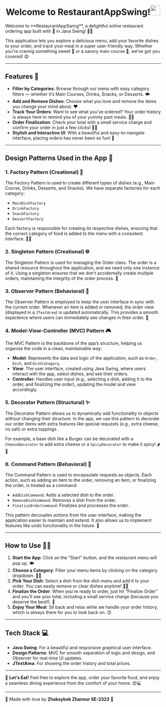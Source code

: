 <h1 align="center">Welcome to RestaurantAppSwing!<img src="https://encrypted-tbn0.gstatic.com/images?q=tbn:ANd9GcTlNBZiQjsuJNvxKM8vgi3EEh7iuuLwLB6efg&s" height="32"/></h1>
Welcome to **RestaurantAppSwing**, a delightful online restaurant ordering app built with 💖 in Java Swing! 🍴✨

This application lets you explore a delicious menu, add your favorite dishes to your order, and track your meal in a super user-friendly way. Whether you're craving something sweet 🍰 or a savory main course 🍝, we’ve got you covered! 😋

---

## Features 🌟

- **Filter by Categories**: Browse through our menu with easy category filters — whether it’s Main Courses, Drinks, Snacks, or Desserts. 🍽
- **Add and Remove Dishes**: Choose what you love and remove the items you change your mind about. ❤️
- **Track Your Orders**: Want to see what you’ve ordered? Your order history is always here to remind you of your yummy past meals. 🍔🥤
- **Order Finalization**: Check your total with a small service charge and confirm your order in just a few clicks! 💸✨
- **Stylish and Interactive UI**: With a beautiful and easy-to-navigate interface, placing orders has never been so fun! 🎨

---

## Design Patterns Used in the App 🎨

### 1. Factory Pattern (Creational) 🍴
The Factory Pattern is used to create different types of dishes (e.g., Main Course, Drinks, Desserts, and Snacks). We have separate factories for each category:
- `MainDishFactory`
- `DrinkFactory`
- `SnackFactory`
- `DessertFactory`

Each factory is responsible for creating its respective dishes, ensuring that the correct category of food is added to the menu with a consistent interface. 🍕🍹

### 2. Singleton Pattern (Creational) 🌐
The Singleton Pattern is used for managing the Order class. The order is a shared resource throughout the application, and we need only one instance of it. Using a singleton ensures that we don't accidentally create multiple orders, maintaining the integrity of the order process. 🍔

### 3. Observer Pattern (Behavioral) 👀
The Observer Pattern is employed to keep the user interface in sync with the current order. Whenever an item is added or removed, the order view (displayed in a `JTextArea`) is updated automatically. This provides a smooth experience where users can immediately see changes in their order. 📝

### 4. Model-View-Controller (MVC) Pattern 🎮
The MVC Pattern is the backbone of the app’s structure, helping us organize the code in a clean, maintainable way:
- **Model**: Represents the data and logic of the application, such as `Order`, `Dish`, and `DishCategory`.
- **View**: The user interface, created using Java Swing, where users interact with the app, select dishes, and see their orders.
- **Controller**: Handles user input (e.g., selecting a dish, adding it to the order, and finalizing the order), updating the model and view accordingly.

### 5. Decorator Pattern (Structural) ✨
The Decorator Pattern allows us to dynamically add functionality to objects without changing their structure. In the app, we use this pattern to decorate our order items with extra features like special requests (e.g., extra cheese, no salt) or extra toppings.

For example, a base dish like a Burger can be decorated with a `CheeseDecorator` to add extra cheese or a `SpicyDecorator` to make it spicy! 🌶🍔

### 6. Command Pattern (Behavioral) 🎯
The Command Pattern is used to encapsulate requests as objects. Each action, such as adding an item to the order, removing an item, or finalizing the order, is treated as a command:
- `AddDishCommand`: Adds a selected dish to the order.
- `RemoveDishCommand`: Removes a dish from the order.
- `FinalizeOrderCommand`: Finalizes and processes the order.

This pattern decouples actions from the user interface, making the application easier to maintain and extend. It also allows us to implement features like undo functionality in the future. 🔄

---

## How to Use 🧑‍🍳

1. **Start the App**: Click on the "Start" button, and the restaurant menu will pop up. 🍽
2. **Choose a Category**: Filter your menu items by clicking on the category dropdown. 🥘🥤
3. **Pick Your Dish**: Select a dish from the dish menu and add it to your order. You can easily remove or clear dishes anytime! 🍕🍰
4. **Finalize the Order**: When you're ready to order, just hit "Finalize Order" and you’ll see your total, including a small service charge (because you deserve the best!). 💖
5. **Enjoy Your Meal**: Sit back and relax while we handle your order history, which is always there for you to look back on. 😊

---

## Tech Stack 💻

- **Java Swing**: For a beautiful and responsive graphical user interface.
- **Design Patterns**: MVC for smooth separation of logic and design, and Observer for real-time UI updates.
- **JTextArea**: For showing the order history and total prices.

---

🥳 **Let's Eat!**
Feel free to explore the app, order your favorite food, and enjoy a seamless dining experience from the comfort of your home. 😍💻

---

🌼 Made with love by **Zhaksybek Zhannur SE-2323** 🌼

